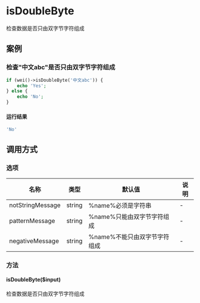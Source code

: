 isDoubleByte
============

检查数据是否只由双字节字符组成

案例
----

### 检查"中文abc"是否只由双字节字符组成
```php
if (wei()->isDoubleByte('中文abc')) {
    echo 'Yes';
} else {
    echo 'No';
}
```
#### 运行结果
```php
'No'
```

调用方式
--------

### 选项

| 名称                | 类型    | 默认值                                 | 说明              |
|---------------------|---------|----------------------------------------|-------------------|
| notStringMessage    | string  | %name%必须是字符串                     | -                 |
| patternMessage      | string  | %name%只能由双字节字符组成             | -                 |
| negativeMessage     | string  | %name%不能只由双字节字符组成           | -                 |

### 方法

#### isDoubleByte($input)
检查数据是否只由双字节字符组成
